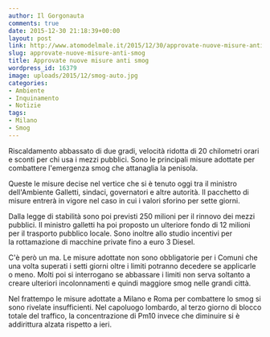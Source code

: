```yaml
---
author: Il Gorgonauta
comments: true
date: 2015-12-30 21:18:39+00:00
layout: post
link: http://www.atomodelmale.it/2015/12/30/approvate-nuove-misure-anti-smog/
slug: approvate-nuove-misure-anti-smog
title: Approvate nuove misure anti smog
wordpress_id: 16379
image: uploads/2015/12/smog-auto.jpg
categories:
- Ambiente
- Inquinamento
- Notizie
tags:
- Milano
- Smog
---
```


Riscaldamento abbassato di due gradi, velocità ridotta di 20 chilometri orari e sconti per chi usa i mezzi pubblici. Sono le principali misure adottate per combattere l'emergenza smog che attanaglia la penisola.

Queste le misure decise nel vertice che si è tenuto oggi tra il ministro dell'Ambiente Galletti, sindaci, governatori e altre autorità. Il pacchetto di misure entrerà in vigore nel caso in cui i valori sforino per sette giorni.

Dalla legge di stabilità sono poi previsti 250 milioni per il rinnovo dei mezzi pubblici. Il ministro galletti ha poi proposto un ulteriore fondo di 12 milioni per il trasporto pubblico locale. Sono inoltre allo studio incentivi per la rottamazione di macchine private fino a euro 3 Diesel.

C'è però un ma. Le misure adottate non sono obbligatorie per i Comuni che una volta superati i setti giorni oltre i limiti potranno decedere se applicarle o meno. Molti poi si interrogano se abbassare i limiti non serva soltanto a creare ulteriori incolonnamenti e quindi maggiore smog nelle grandi città.

Nel frattempo le misure adottate a Milano e Roma per combattere lo smog si sono rivelate insufficienti. Nel capoluogo lombardo, al terzo giorno di blocco totale del traffico, la concentrazione di Pm10 invece che diminuire si è addirittura alzata rispetto a ieri.
